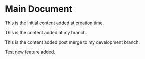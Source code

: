# Main Document

This is the initial content added at creation time.

This is the content added at my branch.

This is the content added post merge to my development branch.

Test new feature added.
